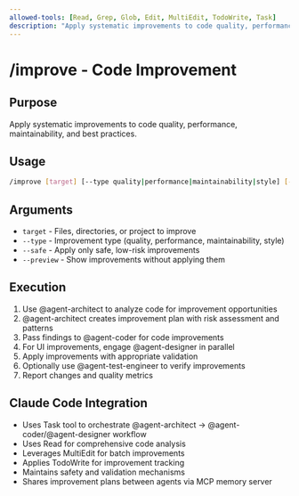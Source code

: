 ```yaml
---
allowed-tools: [Read, Grep, Glob, Edit, MultiEdit, TodoWrite, Task]
description: "Apply systematic improvements to code quality, performance, and maintainability"
---
```


# /improve - Code Improvement

## Purpose

Apply systematic improvements to code quality, performance, maintainability, and best practices.

## Usage

```bash
/improve [target] [--type quality|performance|maintainability|style] [--safe]
```

## Arguments

- `target` - Files, directories, or project to improve
- `--type` - Improvement type (quality, performance, maintainability, style)
- `--safe` - Apply only safe, low-risk improvements
- `--preview` - Show improvements without applying them

## Execution

1. Use @agent-architect to analyze code for improvement opportunities
2. @agent-architect creates improvement plan with risk assessment and patterns
3. Pass findings to @agent-coder for code improvements
4. For UI improvements, engage @agent-designer in parallel
5. Apply improvements with appropriate validation
6. Optionally use @agent-test-engineer to verify improvements
7. Report changes and quality metrics

## Claude Code Integration

- Uses Task tool to orchestrate @agent-architect → @agent-coder/@agent-designer workflow
- Uses Read for comprehensive code analysis
- Leverages MultiEdit for batch improvements
- Applies TodoWrite for improvement tracking
- Maintains safety and validation mechanisms
- Shares improvement plans between agents via MCP memory server
